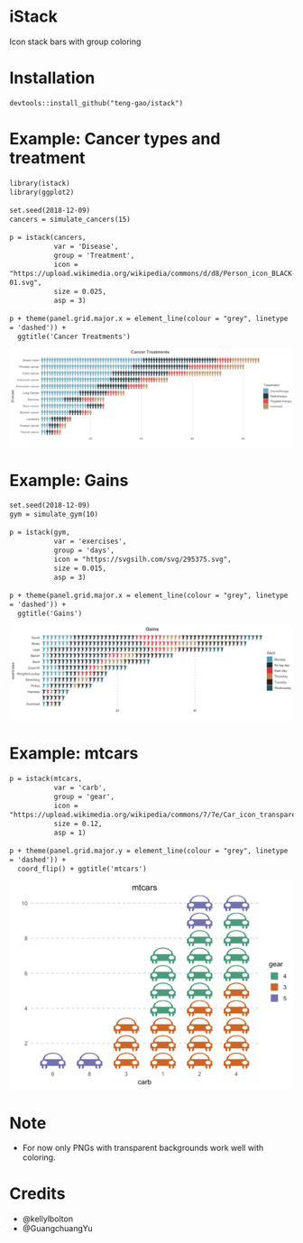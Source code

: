 # iStack
Icon stack bars with group coloring

# Installation
```
devtools::install_github("teng-gao/istack")
```

# Example: Cancer types and treatment
```
library(istack)
library(ggplot2)

set.seed(2018-12-09)
cancers = simulate_cancers(15)

p = istack(cancers, 
           var = 'Disease', 
           group = 'Treatment', 
           icon = "https://upload.wikimedia.org/wikipedia/commons/d/d8/Person_icon_BLACK-01.svg",
           size = 0.025,
           asp = 3)

p + theme(panel.grid.major.x = element_line(colour = "grey", linetype = 'dashed')) +
  ggtitle('Cancer Treatments')
```
![Alt text](cancers.png?raw=true "")

# Example: Gains
```
set.seed(2018-12-09)
gym = simulate_gym(10)

p = istack(gym, 
           var = 'exercises', 
           group = 'days', 
           icon = "https://svgsilh.com/svg/295375.svg",
           size = 0.015,
           asp = 3)

p + theme(panel.grid.major.x = element_line(colour = "grey", linetype = 'dashed')) +
  ggtitle('Gains')
```
![Alt text](gains.png?raw=true "")


# Example: mtcars
```
p = istack(mtcars, 
           var = 'carb', 
           group = 'gear', 
           icon = "https://upload.wikimedia.org/wikipedia/commons/7/7e/Car_icon_transparent.png",
           size = 0.12,
           asp = 1)

p + theme(panel.grid.major.y = element_line(colour = "grey", linetype = 'dashed')) + 
  coord_flip() + ggtitle('mtcars')
```
![Alt text](mtcars.png?raw=true "")

# Note
- For now only PNGs with transparent backgrounds work well with coloring.

# Credits
 - @kellylbolton
 - @GuangchuangYu


